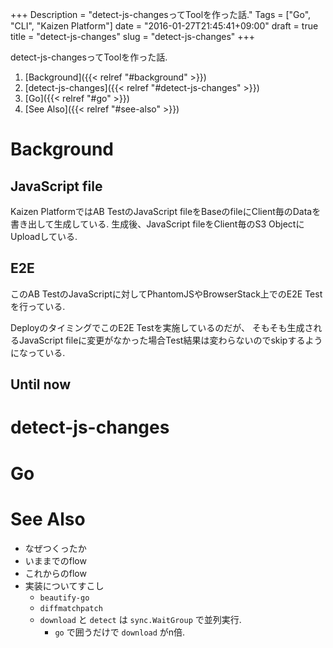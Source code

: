 +++
Description = "detect-js-changesってToolを作った話."
Tags = ["Go", "CLI", "Kaizen Platform"]
date = "2016-01-27T21:45:41+09:00"
draft = true
title = "detect-js-changes"
slug = "detect-js-changes"
+++

detect-js-changesってToolを作った話.

<!--more-->

1. [Background]({{< relref "#background" >}})
2. [detect-js-changes]({{< relref "#detect-js-changes" >}})
3. [Go]({{< relref "#go" >}})
4. [See Also]({{< relref "#see-also" >}})


# Background

## JavaScript file

Kaizen PlatformではAB TestのJavaScript fileをBaseのfileにClient毎のDataを書き出して生成している.
生成後、JavaScript fileをClient毎のS3 ObjectにUploadしている.


## E2E

このAB TestのJavaScriptに対してPhantomJSやBrowserStack上でのE2E Testを行っている.

DeployのタイミングでこのE2E Testを実施しているのだが、
そもそも生成されるJavaScript fileに変更がなかった場合Test結果は変わらないのでskipするようになっている.


## Until now


# detect-js-changes


# Go


# See Also

- なぜつくったか
- いままでのflow
- これからのflow
- 実装についてすこし
  - `beautify-go`
  - `diffmatchpatch`
  - `download` と `detect` は `sync.WaitGroup` で並列実行.
      - `go` で囲うだけで `download` がn倍.
